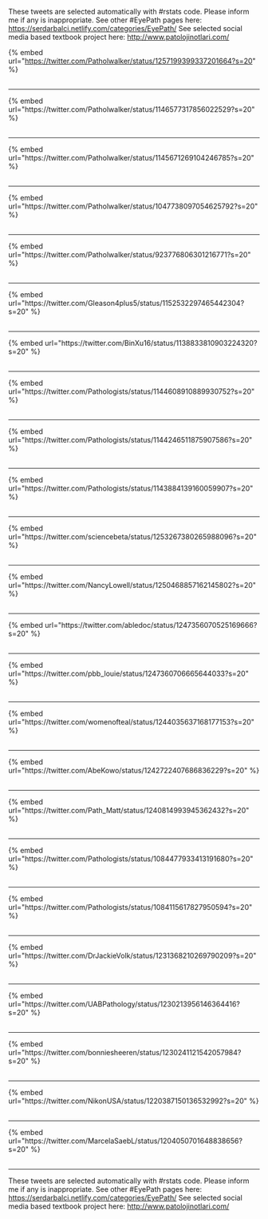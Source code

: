 

These tweets are selected automatically with #rstats code. Please inform me if any is inappropriate.
See other #EyePath pages here: https://serdarbalci.netlify.com/categories/EyePath/ 
See selected social media based textbook project here: http://www.patolojinotlari.com/

{% embed url="https://twitter.com/Patholwalker/status/1257199399337201664?s=20" %}<br>
<br>
<hr>
{% embed url="https://twitter.com/Patholwalker/status/1146577317856022529?s=20" %}<br>
<br>
<hr>
{% embed url="https://twitter.com/Patholwalker/status/1145671269104246785?s=20" %}<br>
<br>
<hr>
{% embed url="https://twitter.com/Patholwalker/status/1047738097054625792?s=20" %}<br>
<br>
<hr>
{% embed url="https://twitter.com/Patholwalker/status/923776806301216771?s=20" %}<br>
<br>
<hr>
{% embed url="https://twitter.com/Gleason4plus5/status/1152532297465442304?s=20" %}<br>
<br>
<hr>
{% embed url="https://twitter.com/BinXu16/status/1138833810903224320?s=20" %}<br>
<br>
<hr>
{% embed url="https://twitter.com/Pathologists/status/1144608910889930752?s=20" %}<br>
<br>
<hr>
{% embed url="https://twitter.com/Pathologists/status/1144246511875907586?s=20" %}<br>
<br>
<hr>
{% embed url="https://twitter.com/Pathologists/status/1143884139160059907?s=20" %}<br>
<br>
<hr>
{% embed url="https://twitter.com/sciencebeta/status/1253267380265988096?s=20" %}<br>
<br>
<hr>
{% embed url="https://twitter.com/NancyLowell/status/1250468857162145802?s=20" %}<br>
<br>
<hr>
{% embed url="https://twitter.com/abledoc/status/1247356070525169666?s=20" %}<br>
<br>
<hr>
{% embed url="https://twitter.com/pbb_louie/status/1247360706665644033?s=20" %}<br>
<br>
<hr>
{% embed url="https://twitter.com/womenofteal/status/1244035637168177153?s=20" %}<br>
<br>
<hr>
{% embed url="https://twitter.com/AbeKowo/status/1242722407686836229?s=20" %}<br>
<br>
<hr>
{% embed url="https://twitter.com/Path_Matt/status/1240814993945362432?s=20" %}<br>
<br>
<hr>
{% embed url="https://twitter.com/Pathologists/status/1084477933413191680?s=20" %}<br>
<br>
<hr>
{% embed url="https://twitter.com/Pathologists/status/1084115617827950594?s=20" %}<br>
<br>
<hr>
{% embed url="https://twitter.com/DrJackieVolk/status/1231368210269790209?s=20" %}<br>
<br>
<hr>
{% embed url="https://twitter.com/UABPathology/status/1230213956146364416?s=20" %}<br>
<br>
<hr>
{% embed url="https://twitter.com/bonniesheeren/status/1230241121542057984?s=20" %}<br>
<br>
<hr>
{% embed url="https://twitter.com/NikonUSA/status/1220387150136532992?s=20" %}<br>
<br>
<hr>
{% embed url="https://twitter.com/MarcelaSaebL/status/1204050701648838656?s=20" %}<br>
<br>
<hr>


These tweets are selected automatically with #rstats code. Please inform me if any is inappropriate.
See other #EyePath pages here: https://serdarbalci.netlify.com/categories/EyePath/ 
See selected social media based textbook project here: http://www.patolojinotlari.com/
